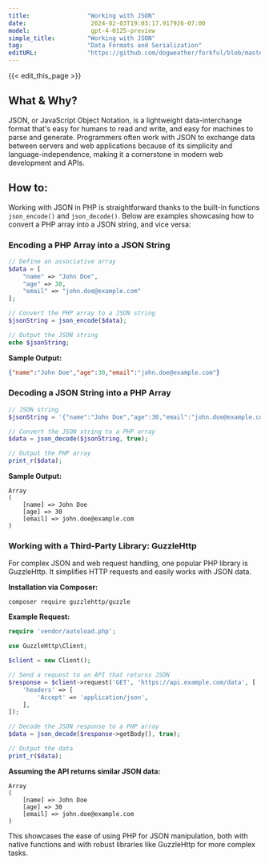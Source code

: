 ```yaml
---
title:                "Working with JSON"
date:                  2024-02-03T19:03:17.917926-07:00
model:                 gpt-4-0125-preview
simple_title:         "Working with JSON"
tag:                  "Data Formats and Serialization"
editURL:              "https://github.com/dogweather/forkful/blob/master/content/en/php/working-with-json.md"
---
```


{{< edit_this_page >}}

## What & Why?
JSON, or JavaScript Object Notation, is a lightweight data-interchange format that's easy for humans to read and write, and easy for machines to parse and generate. Programmers often work with JSON to exchange data between servers and web applications because of its simplicity and language-independence, making it a cornerstone in modern web development and APIs.

## How to:
Working with JSON in PHP is straightforward thanks to the built-in functions `json_encode()` and `json_decode()`. Below are examples showcasing how to convert a PHP array into a JSON string, and vice versa:

### Encoding a PHP Array into a JSON String
```php
// Define an associative array
$data = [
    "name" => "John Doe",
    "age" => 30,
    "email" => "john.doe@example.com"
];

// Convert the PHP array to a JSON string
$jsonString = json_encode($data);

// Output the JSON string
echo $jsonString;
```
**Sample Output:**
```json
{"name":"John Doe","age":30,"email":"john.doe@example.com"}
```

### Decoding a JSON String into a PHP Array
```php
// JSON string
$jsonString = '{"name":"John Doe","age":30,"email":"john.doe@example.com"}';

// Convert the JSON string to a PHP array
$data = json_decode($jsonString, true);

// Output the PHP array
print_r($data);
```
**Sample Output:**
```
Array
(
    [name] => John Doe
    [age] => 30
    [email] => john.doe@example.com
)
```

### Working with a Third-Party Library: GuzzleHttp
For complex JSON and web request handling, one popular PHP library is GuzzleHttp. It simplifies HTTP requests and easily works with JSON data.

**Installation via Composer:**
```
composer require guzzlehttp/guzzle
```

**Example Request:**
```php
require 'vendor/autoload.php';

use GuzzleHttp\Client;

$client = new Client();

// Send a request to an API that returns JSON
$response = $client->request('GET', 'https://api.example.com/data', [
    'headers' => [
        'Accept' => 'application/json',
    ],
]);

// Decode the JSON response to a PHP array
$data = json_decode($response->getBody(), true);

// Output the data
print_r($data);
```

**Assuming the API returns similar JSON data:**
```
Array
(
    [name] => John Doe
    [age] => 30
    [email] => john.doe@example.com
)
```
This showcases the ease of using PHP for JSON manipulation, both with native functions and with robust libraries like GuzzleHttp for more complex tasks.
